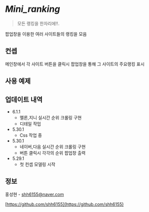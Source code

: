 
# ***Mini_ranking***
> 모든 랭킹을 한자리에!!.  

팝업창을 이용한 여러 사이트들의 랭킹을 모음

## 컨셉
메인창에서 각 사이트 버튼을 클릭시 팝업창을 통해 그 사이트의 주요랭킹 표시





## 사용 예제

## 업데이트 내역
* 6.1.1  
   * 멜론,지니 실시간 순위 크롤링 구현  
   * 디테일 작업   
* 5.30.1  
   * Css 작업 중
* 5.30.1  
   * 네이버,다음 실시간 순위 크롤링 구현
   * 버튼 클릭시 각각의 순위 팝업창 출력
* 5.29.1
   * 첫  컨셉 모델링 시작

## 정보

홍성현 - shh6155@naver.com

[https://github.com/shh6155](https://github.com/shh6155)
